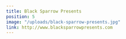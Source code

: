 ```yaml
---
title: Black Sparrow Presents
position: 5
image: "/uploads/black-sparrow-presents.jpg"
link: http://www.blacksparrowpresents.com
---
```


